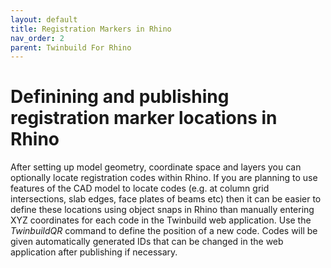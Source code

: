 ```yaml
---
layout: default
title: Registration Markers in Rhino
nav_order: 2
parent: Twinbuild For Rhino
---
```


# Definining and publishing registration marker locations in Rhino

After setting up model geometry, coordinate space and layers you can optionally locate registration codes within Rhino. If you are planning to use features of the CAD model to locate codes (e.g. at column grid intersections, slab edges, face plates of beams etc) then it can be easier to define these locations using object snaps in Rhino than manually entering XYZ coordinates for each code in the Twinbuild web application. Use the _TwinbuildQR_ command to define the position of a new code. Codes will be given automatically generated IDs that can be changed in the web application after publishing if necessary.
